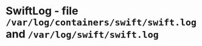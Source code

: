 SwiftLog - file ``/var/log/containers/swift/swift.log`` and ``/var/log/swift/swift.log``
========================================================================================